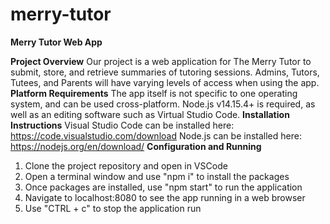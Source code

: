 # merry-tutor
**Merry Tutor Web App** 

**Project Overview**
Our project is a web application for The Merry Tutor to submit, store, and retrieve summaries of tutoring sessions.
Admins, Tutors, Tutees, and Parents will have varying levels of access when using the app. 
**Platform Requirements**
The app itself is not specific to one operating system, and can be used cross-platform. Node.js v14.15.4+ is required, as well as
an editing software such as Virtual Studio Code.
**Installation Instructions**
Visual Studio Code can be installed here: https://code.visualstudio.com/download
Node.js can be installed here: https://nodejs.org/en/download/
**Configuration and Running**
1. Clone the project repository and open in VSCode
2. Open a terminal window and use "npm i" to install the packages
3. Once packages are installed, use "npm start" to run the application
4. Navigate to localhost:8080 to see the app running in a web browser
5. Use "CTRL + c" to stop the application run
